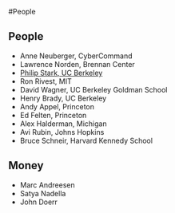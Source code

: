 #People
## People

- Anne Neuberger, CyberCommand
- Lawrence Norden, Brennan Center
- [Philip Stark, UC Berkeley](https://bids.berkeley.edu/people/philip-stark)
- Ron Rivest, MIT
- David Wagner, UC Berkeley Goldman School
- Henry Brady, UC Berkeley
- Andy Appel, Princeton
- Ed Felten, Princeton
- Alex Halderman, Michigan
- Avi Rubin, Johns Hopkins
- Bruce Schneir, Harvard Kennedy School

## Money
- Marc Andreesen
- Satya Nadella
- John Doerr

